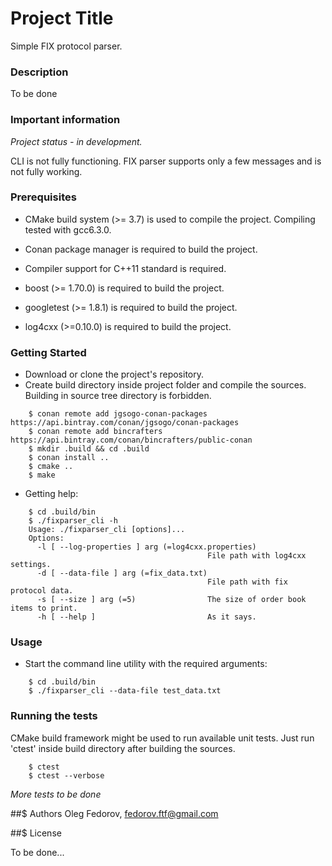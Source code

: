 # Project Title

Simple FIX protocol parser.

### Description

To be done

### Important information

*Project status - in development.* 

CLI is not fully functioning. FIX parser supports only a few messages and is not fully working.   

### Prerequisites

* CMake build system (>= 3.7) is used to compile the project. Compiling tested with gcc6.3.0.
* Conan package manager is required to build the project.
 
* Compiler support for C++11 standard is required.
* boost (>= 1.70.0) is required to build the project.
* googletest (>= 1.8.1) is required to build the project.
* log4cxx (>=0.10.0) is required to build the project.

### Getting Started

* Download or clone the project's repository.
* Create build directory inside project folder and compile the sources. Building in source tree directory is forbidden.

```
    $ conan remote add jgsogo-conan-packages https://api.bintray.com/conan/jgsogo/conan-packages
    $ conan remote add bincrafters https://api.bintray.com/conan/bincrafters/public-conan
    $ mkdir .build && cd .build
    $ conan install ..
    $ cmake ..
    $ make
```
* Getting help:

```
    $ cd .build/bin
    $ ./fixparser_cli -h
    Usage: ./fixparser_cli [options]... 
    Options:
      -l [ --log-properties ] arg (=log4cxx.properties)
                                            File path with log4cxx settings.
      -d [ --data-file ] arg (=fix_data.txt)
                                            File path with fix protocol data.
      -s [ --size ] arg (=5)                The size of order book items to print.
      -h [ --help ]                         As it says.
```

### Usage

* Start the command line utility with the required arguments:

```
    $ cd .build/bin
    $ ./fixparser_cli --data-file test_data.txt
```

### Running the tests
  CMake build framework might be used to run available unit tests. Just run 'ctest' inside build directory after building the sources.

```
    $ ctest
    $ ctest --verbose
```
  *More tests to be done*

##$ Authors
Oleg Fedorov, fedorov.ftf@gmail.com

##$ License

To be done...